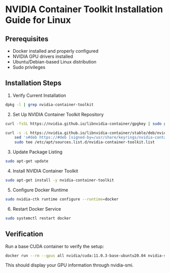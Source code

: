 # NVIDIA Container Toolkit Installation Guide for Linux

## Prerequisites
- Docker installed and properly configured
- NVIDIA GPU drivers installed
- Ubuntu/Debian-based Linux distribution
- Sudo privileges

## Installation Steps
1. Verify Current Installation
```bash
dpkg -l | grep nvidia-container-toolkit
```
2. Set Up NVIDIA Container Toolkit Repository
```bash
curl -fsSL https://nvidia.github.io/libnvidia-container/gpgkey | sudo gpg --dearmor -o /usr/share/keyrings/nvidia-container-toolkit-keyring.gpg

curl -s -L https://nvidia.github.io/libnvidia-container/stable/deb/nvidia-container-toolkit.list | \
    sed 's#deb https://#deb [signed-by=/usr/share/keyrings/nvidia-container-toolkit-keyring.gpg] https://#g' | \
    sudo tee /etc/apt/sources.list.d/nvidia-container-toolkit.list
```
3. Update Package Listing
```bash
sudo apt-get update
```
4. Install NVIDIA Container Toolkit
```bash
sudo apt-get install -y nvidia-container-toolkit
```
5. Configure Docker Runtime
```bash
sudo nvidia-ctk runtime configure --runtime=docker
```
6. Restart Docker Service
```bash
sudo systemctl restart docker
```

## Verification
Run a base CUDA container to verify the setup:
```bash
docker run --rm --gpus all nvidia/cuda:11.0.3-base-ubuntu20.04 nvidia-smi
```
This should display your GPU information through nvidia-smi.


